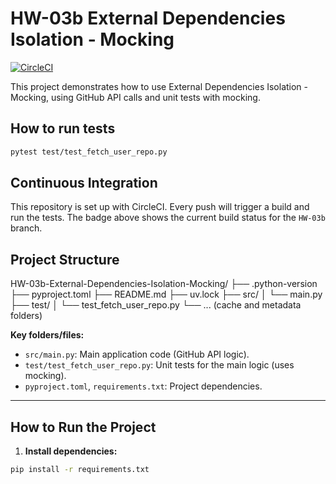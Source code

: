 # HW-03b External Dependencies Isolation - Mocking

[![CircleCI](https://circleci.com/gh/endiesworld/codes.svg?style=svg)](https://circleci.com/gh/endiesworld/codes)

This project demonstrates how to use External Dependencies Isolation - Mocking, using GitHub API calls and unit tests with mocking.

## How to run tests

```bash
pytest test/test_fetch_user_repo.py
```

## Continuous Integration

This repository is set up with CircleCI. Every push will trigger a build and run the tests. The badge above shows the current build status for the `HW-03b` branch.

## Project Structure

HW-03b-External-Dependencies-Isolation-Mocking/
├── .python-version
├── pyproject.toml
├── README.md
├── uv.lock
├── src/
│   └── main.py
├── test/
│   └── test_fetch_user_repo.py
└── ... (cache and metadata folders)


**Key folders/files:**

- `src/main.py`: Main application code (GitHub API logic).
- `test/test_fetch_user_repo.py`: Unit tests for the main logic (uses mocking).
- `pyproject.toml`, `requirements.txt`: Project dependencies.

---

## How to Run the Project

1. **Install dependencies:**

```bash
pip install -r requirements.txt
```
